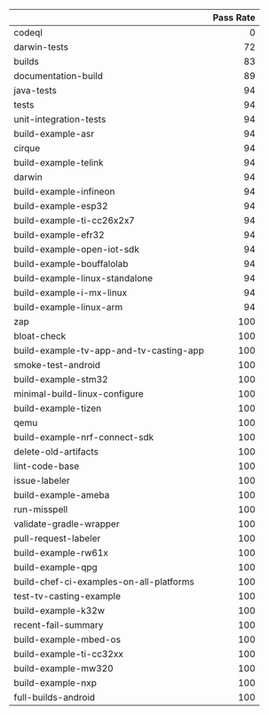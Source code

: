 |                                         |   Pass Rate |
|:----------------------------------------|------------:|
| codeql                                  |           0 |
| darwin-tests                            |          72 |
| builds                                  |          83 |
| documentation-build                     |          89 |
| java-tests                              |          94 |
| tests                                   |          94 |
| unit-integration-tests                  |          94 |
| build-example-asr                       |          94 |
| cirque                                  |          94 |
| build-example-telink                    |          94 |
| darwin                                  |          94 |
| build-example-infineon                  |          94 |
| build-example-esp32                     |          94 |
| build-example-ti-cc26x2x7               |          94 |
| build-example-efr32                     |          94 |
| build-example-open-iot-sdk              |          94 |
| build-example-bouffalolab               |          94 |
| build-example-linux-standalone          |          94 |
| build-example-i-mx-linux                |          94 |
| build-example-linux-arm                 |          94 |
| zap                                     |         100 |
| bloat-check                             |         100 |
| build-example-tv-app-and-tv-casting-app |         100 |
| smoke-test-android                      |         100 |
| build-example-stm32                     |         100 |
| minimal-build-linux-configure           |         100 |
| build-example-tizen                     |         100 |
| qemu                                    |         100 |
| build-example-nrf-connect-sdk           |         100 |
| delete-old-artifacts                    |         100 |
| lint-code-base                          |         100 |
| issue-labeler                           |         100 |
| build-example-ameba                     |         100 |
| run-misspell                            |         100 |
| validate-gradle-wrapper                 |         100 |
| pull-request-labeler                    |         100 |
| build-example-rw61x                     |         100 |
| build-example-qpg                       |         100 |
| build-chef-ci-examples-on-all-platforms |         100 |
| test-tv-casting-example                 |         100 |
| build-example-k32w                      |         100 |
| recent-fail-summary                     |         100 |
| build-example-mbed-os                   |         100 |
| build-example-ti-cc32xx                 |         100 |
| build-example-mw320                     |         100 |
| build-example-nxp                       |         100 |
| full-builds-android                     |         100 |